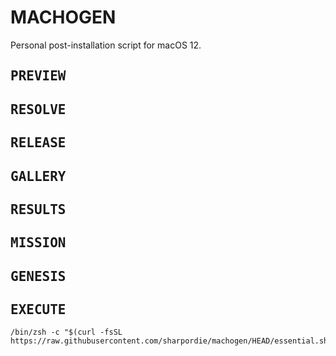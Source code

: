 # MACHOGEN

Personal post-installation script for macOS 12.

## <samp>PREVIEW</samp>
## <samp>RESOLVE</samp>
## <samp>RELEASE</samp>
## <samp>GALLERY</samp>
## <samp>RESULTS</samp>
## <samp>MISSION</samp>
## <samp>GENESIS</samp>
## <samp>EXECUTE</samp>

```shell
/bin/zsh -c "$(curl -fsSL https://raw.githubusercontent.com/sharpordie/machogen/HEAD/essential.sh)"
```
